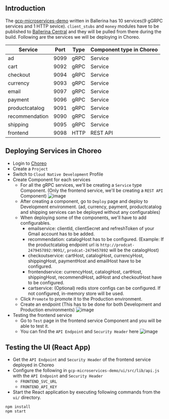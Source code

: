 ## Introduction

The [gcp-microservices-demo](https://github.com/LakshanSS/gcp-microservices-demo) written in Ballerina has 10 services(9 gGRPC services and 1 HTTP sevice). `client_stubs` and `money` modules have to be published to [Ballerina Central](https://central.ballerina.io/) and they will be pulled from there during the build. 
Following are the services we will be deploying in Choreo.

| Service     | Port   | Type | Component type in Choreo
|-------------|--------|----- | --------------------------
|ad|9099| gRPC  | Service
|cart|9092| gRPC  | Service
|checkout|9094| gRPC  | Service
|currency|9093| gRPC  | Service
|email|9097| gRPC  | Service
|payment|9096| gRPC  | Service
|productcatalog|9091| gRPC  | Service
|recommendation|9090| gRPC  | Service
|shipping|9095| gRPC  | Service
|frontend|9098| HTTP  | REST API

## Deploying Services in Choreo
- Login to [Choreo](https://console.choreo.dev/)
- Create a `Project`
- Switch to `Cloud Native Development` Profile
- Create Component for each services
  - For all the gRPC services, we'll be creating a `Service` type Component. (Only the frontend service, we'll be creating a `REST API` Component)
  ![image](https://user-images.githubusercontent.com/32201965/217992483-7e590a8b-1e49-451e-8d0e-5e69b9eee362.png)
  - After creating a component, go to `Deploy` page and deploy to Development environment. (ad, currency, payment, productcatalog and shipping services can be deployed without any configurables)
  - When deploying some of the components, we'll have to add configurables.
    - emailservice: clientId, clientSecret and refreshToken of your Gmail account has to be added.
    - recommendation: catalogHost has to be configured. (Example: If the productcatalog endpoint url is `http://prodcat-2479457892:9091/`, `prodcat-2479457892` will be the catalogHost)
    - checkoutservice: cartHost, catalogHost, currencyHost, shippingHost, paymentHost and emailHost have to be configured.
    - frontendservice: currencyHost, catalogHost, cartHost, shippingHost, recommendHost, adHost and checkoutHost have to be configured.
    - cartservice: (Optional) redis store configs can be configured. If not configured, in-memory store will be used.
  - Click `Promote` to promote it to the Production environment.
  - Create an endpoint (This has to be done for both Development and Production environments)
  ![image](https://user-images.githubusercontent.com/32201965/218615142-55508f2d-358b-4e18-9220-60eb166c6643.png)
- Testing the frontend service
  - Go to `Test` page in the frontend service Component and you will be able to test it.
  - You can find the `API Endpoint` and `Security Header` here
![image](https://user-images.githubusercontent.com/32201965/217999968-84f59f5a-8f57-423f-bbaf-111c26c1737a.png)

## Testing the UI (React App) 
- Get the `API Endpoint` and `Security Header` of the frontend service deployed in Choreo
- Configure the following in `gcp-microservices-demo/ui/src/lib/api.js` with the `API Endpoint` and `Security Header`
  - `FRONTEND_SVC_URL`
  - `FRONTEND_API_KEY`
- Start the React application by executing following commands from the `ui/` directory.
```
npm install
npm start
```

